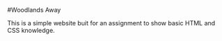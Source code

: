 #Woodlands Away

This is a simple website buit for an assignment  to show basic HTML and CSS knowledge.